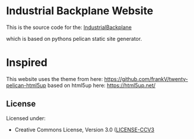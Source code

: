 # Industrial Backplane Website

This is the source code for the:
[IndustrialBackplane](https://waynedupreez1.github.io/IndustrialBackplane/)

which is based on pythons pelican static site generator.  

# Inspired

This website uses the theme from here:
https://github.com/frankV/twenty-pelican-html5up
based on html5up here:
https://html5up.net/

## License

Licensed under:

 * Creative Commons License, Version 3.0 ([LICENSE-CCV3](LICENSE-CCV3)
   
